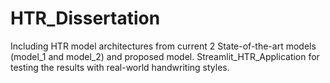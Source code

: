 # HTR_Dissertation
Including HTR model architectures from current 2 State-of-the-art models (model_1 and model_2) and proposed model. Streamlit_HTR_Application for testing the results with real-world handwriting styles.
